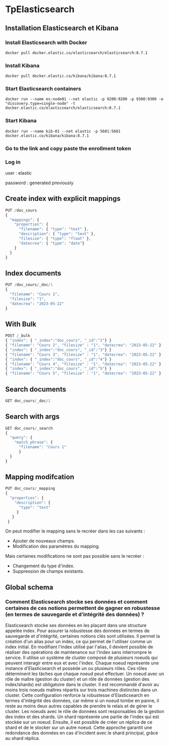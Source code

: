 # TpElasticsearch

## Installation Elasticsearch et Kibana

### Install Elasticsearch with Docker
```script
docker pull docker.elastic.co/elasticsearch/elasticsearch:8.7.1
```

### Install Kibana
```script
docker pull docker.elastic.co/kibana/kibana:8.7.1
```

### Start Elasticsearch containers 
```script
docker run --name es-node01 --net elastic -p 9200:9200 -p 9300:9300 -e "discovery.type=single-node" -t docker.elastic.co/elasticsearch/elasticsearch:8.7.1
```

### Start Kibana 
```script
docker run --name kib-01 --net elastic -p 5601:5601 docker.elastic.co/kibana/kibana:8.7.1
```

### Go to the link and copy paste the enrollment token

### Log in
user : elastic

password : generated previously

## Create index with explicit mappings
```javascript
PUT /doc_cours
{
  "mappings": {
    "properties": {
      "filename": { "type": "text" },
      "description": { "type": "text" },
      "filesize": { "type": "float" },
      "datecrea": { "type": "date"}
    }
  }
}
```

## Index documents 
```javascript
PUT /doc_cours/_doc/1
{
  "filename": "Cours 1",
  "filesize": "1",
  "datecrea": "2023-05-22"
}
```

## With Bulk
```javascript
POST /_bulk
{ "index": { "_index":"doc_cours", "_id":"2"} }
{ "filename": "Cours 2", "filesize" : "1", "datecrea": "2023-05-22" }
{ "index": { "_index":"doc_cours", "_id":"3"} }
{ "filename": "Cours 3", "filesize" : "1", "datecrea": "2023-05-22" }
{ "index": { "_index":"doc_cours", "_id":"4"} }
{ "filename": "Cours 4", "filesize" : "1", "datecrea": "2023-05-22" }
{ "index": { "_index":"doc_cours", "_id":"5"} }
{ "filename": "Cours 5", "filesize" : "1", "datecrea": "2023-05-22" }
``` 

## Search documents
```javascript
GET doc_cours/_doc/1
```

## Search with args 
```javascript
GET doc_cours/_search
{
  "query": {
    "match_phrase": {
      "filename": "Cours 1"
      }
  }
}
```

## Mapping modifcation
```javascript
PUT doc_cours/_mapping
{ 
  "properties": {
    "description": { 
      "type": "text"
     }
   }  
 }
 ```
 
On peut modifier le mapping sans le recréer dans les cas suivants :
- Ajouter de nouveaux champs.
- Modification des paramètres du mapping.

Mais certaines modifications ne sont pas possible sans le recréer :
- Changement du type d'index.
- Suppression de champs existants.

## Global schema

### Comment Elasticsearch stocke ses données et comment certaines de ces notions permettent de gagner en robustesse (en termes de sauvegarde et d’intégrité des données) ?

Elasticsearch stocke ses données en les plaçant dans une structure appelée index. Pour assurer la robustesse des données en termes de sauvegarde et d'intégrité, certaines notions clés sont utilisées.
Il permet la création d'un alias pour un index, ce qui permet de l'utiliser comme un index initial. En modifiant l'index utilisé par l'alias, il devient possible de réaliser des opérations de maintenance sur l'index sans interrompre le service. Il utilise un système de cluster composé de plusieurs noeuds qui peuvent interagir entre eux et avec l'index. Chaque noeud représente une instance d'Elasticsearch et possède un ou plusieurs rôles. Ces rôles déterminent les tâches que chaque noeud peut effectuer. Un noeud avec un rôle de maître (gestion du cluster) et un rôle de données (gestion des index/shards) est obligatoire dans le cluster.
Il est recommandé d'avoir au moins trois noeuds maîtres répartis sur trois machines distinctes dans un cluster. Cette configuration renforce la robustesse d'Elasticsearch en termes d'intégrité des données, car même si un noeud tombe en panne, il reste au moins deux autres capables de prendre le relais et de gérer le cluster.
Les noeuds avec le rôle de données sont responsables de la gestion des index et des shards. Un shard représente une partie de l'index qui est stockée sur un noeud. Ensuite, il est possible de créer un réplica de ce shard et de le stocker sur un autre noeud. Cette approche garantit une redondance des données en cas d'incident avec le shard principal, grâce au shard réplica.

